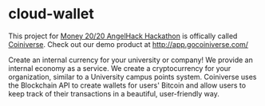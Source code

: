 cloud-wallet
============
This project for [Money 20/20 AngelHack Hackathon](http://www.hackathon.io/money20-20-hackathon) is offically called [Coiniverse](http://www.hackathon.io/projects/5600).  Check out our demo product at http://app.gocoiniverse.com/

Create an internal currency for your university or company! We provide an internal economy as a service. We create a cryptocurrency for your organization, similar to a University campus points system. Coiniverse uses the Blockchain API to create wallets for users' Bitcoin and allow users to keep track of their transactions in a beautiful, user-friendly way.
